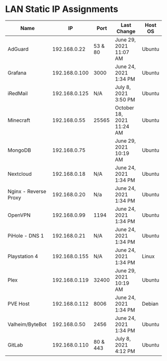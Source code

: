 # LAN Static IP Assignments

|Name                 |IP           |Port    |Last Change           |Host OS|
|---------------------|-------------|--------|----------------------|-------|
|AdGuard              |192.168.0.22 |53 & 80 |June 29, 2021 11:07 AM|Ubuntu |
|Grafana              |192.168.0.100|3000    |June 24, 2021 1:34 PM |Ubuntu |
|iRedMail             |192.168.0.125|N/A     |July 8, 2021 3:50 PM  |Ubuntu |
|Minecraft            |192.168.0.55 |25565   |October 18, 2021 11:24 AM |Ubuntu |
|MongoDB              |192.168.0.75 |        |June 29, 2021 10:19 AM|Ubuntu |
|Nextcloud            |192.168.0.18 |N/A     |June 24, 2021 1:34 PM |Ubuntu |
|Nginx - Reverse Proxy|192.168.0.20 |N/a     |June 24, 2021 1:34 PM |Ubuntu |
|OpenVPN              |192.168.0.99 |1194    |June 24, 2021 1:34 PM |Ubuntu |
|PiHole - DNS 1       |192.168.0.21 |N/A     |June 24, 2021 1:34 PM |Ubuntu |
|Playstation 4        |192.168.0.155|N/A     |June 24, 2021 1:34 PM |Linux  |
|Plex                 |192.168.0.119|32400   |June 29, 2021 10:19 AM|Ubuntu |
|PVE Host             |192.168.0.112|8006    |June 24, 2021 1:34 PM |Debian |
|Valheim/ByteBot      |192.168.0.50 |2456    |June 24, 2021 1:34 PM |Ubuntu |
|GitLab               |192.168.0.110|80 & 443|July 8, 2021 4:12 PM  |Ubuntu |
